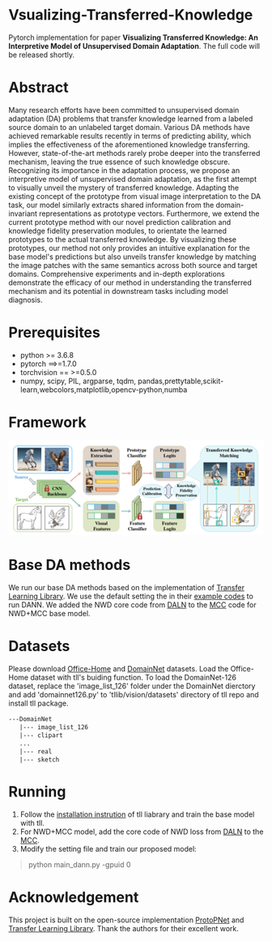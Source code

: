 # Vsualizing-Transferred-Knowledge
Pytorch implementation for paper **Visualizing Transferred Knowledge: An Interpretive Model of Unsupervised Domain Adaptation**. The full code will be released shortly.

# Abstract
Many research efforts have been committed to unsupervised domain adaptation (DA) problems that transfer knowledge learned from a labeled source domain to an unlabeled target domain. Various DA methods have achieved remarkable results recently in terms of predicting ability, which implies the effectiveness of the aforementioned knowledge transferring. However, state-of-the-art methods rarely probe deeper into the transferred mechanism, leaving the true essence of such knowledge obscure. Recognizing its importance in the adaptation process, we propose an interpretive model of unsupervised domain adaptation, as the first attempt to visually unveil the mystery of transferred knowledge. Adapting the existing concept of the prototype from visual image interpretation to the DA task, our model similarly extracts shared information from the domain-invariant representations as prototype vectors. Furthermore, we extend the current prototype method with our novel prediction calibration and knowledge fidelity preservation modules, to orientate the learned prototypes to the actual transferred knowledge. By visualizing these prototypes, our method not only provides an intuitive explanation for the base model's predictions but also unveils transfer knowledge by matching  the image patches with the same semantics across both source and target domains. Comprehensive experiments and in-depth explorations demonstrate the efficacy of our method in understanding the transferred mechanism and its potential in downstream tasks including model diagnosis. 

# Prerequisites
- python >= 3.6.8
- pytorch ==>=1.7.0
- torchvision == >=0.5.0
- numpy, scipy, PIL, argparse, tqdm, pandas,prettytable,scikit-learn,webcolors,matplotlib,opencv-python,numba

# Framework
![Alt text](framework.png?raw=true "Title")


# Base DA methods
We run our base DA methods based on the implementation of [Transfer Learning Library](https://github.com/thuml/Transfer-Learning-Library).
We use the default setting the in their [example codes](https://github.com/thuml/Transfer-Learning-Library/tree/master/examples/domain_adaptation/image_classification) to run DANN.
We added the NWD core code from [DALN](https://github.com/xiaoachen98/DALN) to the [MCC](https://github.com/thuml/Transfer-Learning-Library/blob/master/examples/domain_adaptation/image_classification/mcc.py) code for NWD+MCC base model. 


# Datasets
Please download [Office-Home](https://drive.google.com/file/d/0B81rNlvomiwed0V1YUxQdC1uOTg/view) and [DomainNet](http://ai.bu.edu/M3SDA/) datasets.
Load the Office-Home dataset with tll's buiding function.
To load the DomainNet-126 dataset, replace the 'image_list_126' folder under the DomainNet dierctory and add 'domainnet126.py' to 'tllib/vision/datasets' directory of tll repo and install tll package.

    ---DomainNet
       |--- image_list_126
       |--- clipart
       ...
       |--- real
       |--- sketch


# Running
1. Follow the [installation instrution](https://github.com/thuml/Transfer-Learning-Library#Installation) of tll liabrary and train the base model with tll.
2. For NWD+MCC model, add the core code of NWD loss from [DALN](https://github.com/xiaoachen98/DALN) to the [MCC](https://github.com/thuml/Transfer-Learning-Library/blob/master/examples/domain_adaptation/image_classification/mcc.py).
4. Modify the setting file and train our proposed model:
  > python main_dann.py -gpuid 0


# Acknowledgement
This project is built on the open-source implementation [ProtoPNet](https://github.com/cfchen-duke/ProtoPNet) and [Transfer Learning Library](https://github.com/thuml/Transfer-Learning-Library). Thank the authors for their excellent work.
